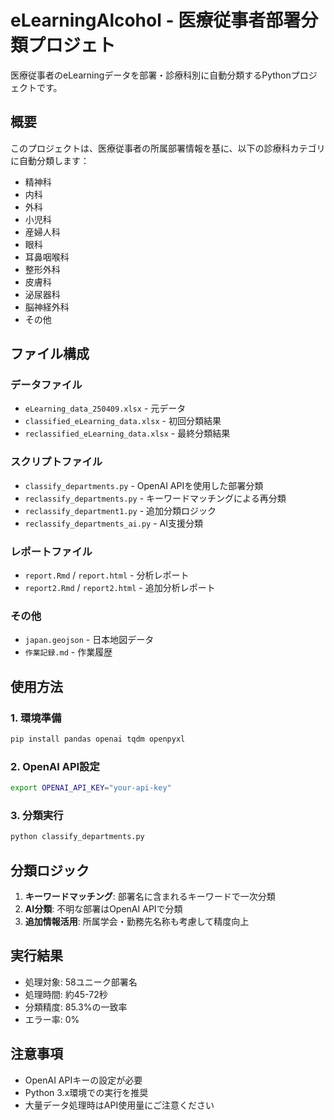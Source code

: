 # eLearningAlcohol - 医療従事者部署分類プロジェト

医療従事者のeLearningデータを部署・診療科別に自動分類するPythonプロジェクトです。

## 概要

このプロジェクトは、医療従事者の所属部署情報を基に、以下の診療科カテゴリに自動分類します：
- 精神科
- 内科  
- 外科
- 小児科
- 産婦人科
- 眼科
- 耳鼻咽喉科
- 整形外科
- 皮膚科
- 泌尿器科
- 脳神経外科
- その他

## ファイル構成

### データファイル
- `eLearning_data_250409.xlsx` - 元データ
- `classified_eLearning_data.xlsx` - 初回分類結果
- `reclassified_eLearning_data.xlsx` - 最終分類結果

### スクリプトファイル
- `classify_departments.py` - OpenAI APIを使用した部署分類
- `reclassify_departments.py` - キーワードマッチングによる再分類
- `reclassify_department1.py` - 追加分類ロジック
- `reclassify_departments_ai.py` - AI支援分類

### レポートファイル
- `report.Rmd` / `report.html` - 分析レポート
- `report2.Rmd` / `report2.html` - 追加分析レポート

### その他
- `japan.geojson` - 日本地図データ
- `作業記録.md` - 作業履歴

## 使用方法

### 1. 環境準備
```bash
pip install pandas openai tqdm openpyxl
```

### 2. OpenAI API設定
```bash
export OPENAI_API_KEY="your-api-key"
```

### 3. 分類実行
```bash
python classify_departments.py
```

## 分類ロジック

1. **キーワードマッチング**: 部署名に含まれるキーワードで一次分類
2. **AI分類**: 不明な部署はOpenAI APIで分類
3. **追加情報活用**: 所属学会・勤務先名称も考慮して精度向上

## 実行結果

- 処理対象: 58ユニーク部署名
- 処理時間: 約45-72秒
- 分類精度: 85.3%の一致率
- エラー率: 0%

## 注意事項

- OpenAI APIキーの設定が必要
- Python 3.x環境での実行を推奨
- 大量データ処理時はAPI使用量にご注意ください